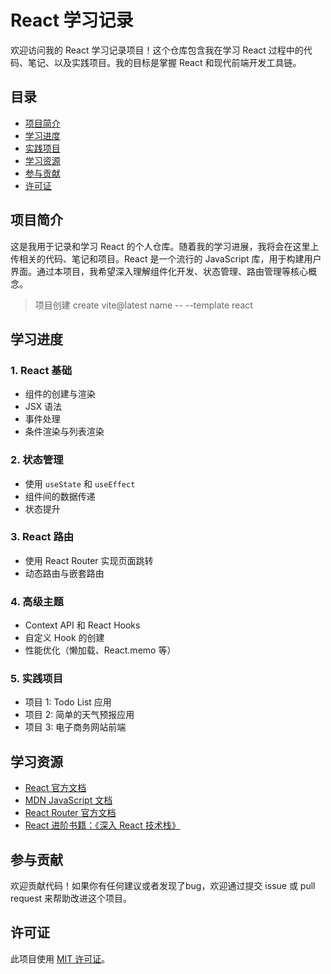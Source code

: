 # React 学习记录

欢迎访问我的 React 学习记录项目！这个仓库包含我在学习 React 过程中的代码、笔记、以及实践项目。我的目标是掌握 React 和现代前端开发工具链。

## 目录

- [项目简介](#项目简介)
- [学习进度](#学习进度)
- [实践项目](#实践项目)
- [学习资源](#学习资源)
- [参与贡献](#参与贡献)
- [许可证](#许可证)

## 项目简介

这是我用于记录和学习 React 的个人仓库。随着我的学习进展，我将会在这里上传相关的代码、笔记和项目。React 是一个流行的 JavaScript 库，用于构建用户界面。通过本项目，我希望深入理解组件化开发、状态管理、路由管理等核心概念。

> 项目创建  create vite@latest name -- --template react

## 学习进度

### 1. React 基础
- 组件的创建与渲染
- JSX 语法
- 事件处理
- 条件渲染与列表渲染

### 2. 状态管理
- 使用 `useState` 和 `useEffect`
- 组件间的数据传递
- 状态提升

### 3. React 路由
- 使用 React Router 实现页面跳转
- 动态路由与嵌套路由

### 4. 高级主题
- Context API 和 React Hooks
- 自定义 Hook 的创建
- 性能优化（懒加载、React.memo 等）

### 5. 实践项目
- 项目 1: Todo List 应用
- 项目 2: 简单的天气预报应用
- 项目 3: 电子商务网站前端

## 学习资源

- [React 官方文档](https://reactjs.org/docs/getting-started.html)
- [MDN JavaScript 文档](https://developer.mozilla.org/zh-CN/docs/Web/JavaScript)
- [React Router 官方文档](https://reactrouter.com/)
- [React 进阶书籍：《深入 React 技术栈》](https://book.douban.com/subject/30155726/)

## 参与贡献

欢迎贡献代码！如果你有任何建议或者发现了bug，欢迎通过提交 issue 或 pull request 来帮助改进这个项目。

## 许可证

此项目使用 [MIT 许可证](LICENSE)。

